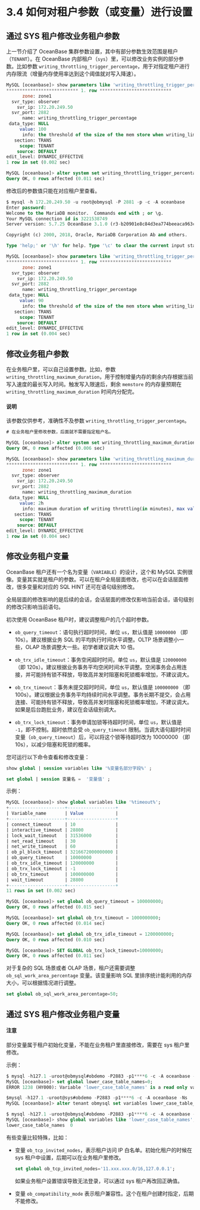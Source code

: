 # 3.4 如何对租户参数（或变量）进行设置

## 通过 SYS 租户修改业务租户参数

上一节介绍了 OceanBase 集群参数设置，其中有部分参数生效范围是租户（`TENANT`）。在 OceanBase 内部租户（`sys`）里，可以修改业务实例的部分参数。比如参数 `writing_throttling_trigger_percentage`，用于对指定租户进行内存限流（增量内存使用率达到这个阈值就对写入降速）。

```sql
MySQL [oceanbase]> show parameters like 'writing_throttling_trigger_percentage%'\G
*************************** 1. row ***************************
      zone: zone1
  svr_type: observer
    svr_ip: 172.20.249.50
  svr_port: 2882
      name: writing_throttling_trigger_percentage
 data_type: NULL
     value: 100
      info: the threshold of the size of the mem store when writing_limit will be triggered. Rang:(0, 100]. setting 100 means turn off writing limit
   section: TRANS
     scope: TENANT
    source: DEFAULT
edit_level: DYNAMIC_EFFECTIVE
1 row in set (0.002 sec)

MySQL [oceanbase]> alter system set writing_throttling_trigger_percentage = 90 tenant='obmysql';
Query OK, 0 rows affected (0.011 sec)
```

修改后的参数值只能在对应租户里查看。

```sql
$ mysql -h 172.20.249.50 -u root@obmysql -P 2881 -p -c -A oceanbase
Enter password:
Welcome to the MariaDB monitor.  Commands end with ; or \g.
Your MySQL connection id is 3221538749
Server version: 5.7.25 OceanBase 3.1.0 (r3-b20901e8c84d3ea774beeaca963c67d7802e4b4e) (Built Aug 10 2021 08:10:38)

Copyright (c) 2000, 2018, Oracle, MariaDB Corporation Ab and others.

Type 'help;' or '\h' for help. Type '\c' to clear the current input statement.

MySQL [oceanbase]> show parameters like 'writing_throttling_trigger_percentage%'\G
*************************** 1. row ***************************
      zone: zone1
  svr_type: observer
    svr_ip: 172.20.249.50
  svr_port: 2882
      name: writing_throttling_trigger_percentage
 data_type: NULL
     value: 90
      info: the threshold of the size of the mem store when writing_limit will be triggered. Rang:(0, 100]. setting 100 means turn off writing limit
   section: TRANS
     scope: TENANT
    source: DEFAULT
edit_level: DYNAMIC_EFFECTIVE
1 row in set (0.004 sec)
```

## 修改业务租户参数

在业务租户里，可以自己设置参数。比如，参数 `writing_throttling_maximum_duration`，用于控制增量内存的剩余内存根据当前写入速度的最长写入时间。触发写入限速后，剩余 `memstore` 的内存量预期在 `writing_throttling_maximum_duration` 时间内分配完。

<main id="notice" type='explain'>
  <h4>说明</h4>
  <p>该参数仅供参考，准确性不及参数 <code>writing_throttling_trigger_percentage</code>。</p>
</main>

```sql
# 在业务租户里修改参数，后面就不需要指定租户名。

MySQL [oceanbase]> alter system set writing_throttling_maximum_duration = '2h';
Query OK, 0 rows affected (0.006 sec)

MySQL [oceanbase]> show parameters like 'writing_throttling_maximum_duration'\G
*************************** 1. row ***************************
      zone: zone1
  svr_type: observer
    svr_ip: 172.20.249.50
  svr_port: 2882
      name: writing_throttling_maximum_duration
 data_type: NULL
     value: 2h
      info: maximum duration of writing throttling(in minutes), max value is 3 days
   section: TRANS
     scope: TENANT
    source: DEFAULT
edit_level: DYNAMIC_EFFECTIVE
1 row in set (0.004 sec)
```

## 修改业务租户变量

OceanBase 租户还有一个名为变量（`VARIABLE`）的设计，这个和 MySQL 实例很像。变量其实就是租户的参数。可以在租户全局层面修改，也可以在会话层面修改，很多变量和对应的 SQL HINT 还可在语句级别修改。

全局层面的修改影响的是后续的会话，会话层面的修改仅影响当前会话，语句级别的修改只影响当前语句。

初次使用 OceanBase 租户时，建议调整租户的几个超时参数。

* `ob_query_timeout`：语句执行超时时间，单位 `us`，默认值是 `10000000` （即 10s）。建议根据业务 SQL 的平均执行时间水平调整。OLTP 场景调整小一些，OLAP 场景调整大一些。初学者建议调大 10 倍。

* `ob_trx_idle_timeout`：事务空闲超时时间，单位 `us`，默认值是 `120000000`（即 120s）。建议根据业务事务平均空闲时间水平调整。空闲事务会占用连接，并可能持有锁不释放，导致高并发时阻塞和死锁概率增加，不建议调大。

* `ob_trx_timeout`：事务未提交超时时间，单位 `us`，默认值是 `100000000` （即 100s）。建议根据业务事务平均持续时间水平调整。事务长期不提交，会占用连接、可能持有锁不释放，导致高并发时阻塞和死锁概率增加，不建议调大。如果是后台跑批业务，建议在会话级别调大。

* `ob_trx_lock_timeout`：事务申请加锁等待超时时间，单位 `us`，默认值是 `-1`，即不控制。超时依然会受 `ob_query_timeout` 限制。当调大语句超时时间变量（`ob_query_timeout`）后，可以将这个锁等待超时改为 10000000 （即 10s），以减少阻塞和死锁的概率。
  
您可运行以下命令查看和修改变量：

```sql
show global | session variables like '%变量名部分字段%' ;

set global | session 变量名 =  '变量值' ;
```

示例：

```sql
MySQL [oceanbase]> show global variables like '%timeout%';
+---------------------+------------------+
| Variable_name       | Value            |
+---------------------+------------------+
| connect_timeout     | 10               |
| interactive_timeout | 28800            |
| lock_wait_timeout   | 31536000         |
| net_read_timeout    | 30               |
| net_write_timeout   | 60               |
| ob_pl_block_timeout | 3216672000000000 |
| ob_query_timeout    | 10000000         |
| ob_trx_idle_timeout | 120000000        |
| ob_trx_lock_timeout | -1               |
| ob_trx_timeout      | 100000000        |
| wait_timeout        | 28800            |
+---------------------+------------------+
11 rows in set (0.002 sec)

MySQL [oceanbase]> set global ob_query_timeout = 100000000;
Query OK, 0 rows affected (0.015 sec)

MySQL [oceanbase]> set global ob_trx_timeout = 1000000000;
Query OK, 0 rows affected (0.014 sec)

MySQL [oceanbase]> set global ob_trx_idle_timeout = 1200000000;
Query OK, 0 rows affected (0.010 sec)

MySQL [oceanbase]> SET GLOBAL ob_trx_lock_timeout=10000000;
Query OK, 0 rows affected (0.011 sec)
```

对于复杂的 SQL 场景或者 OLAP 场景，租户还需要调整 `ob_sql_work_area_percentage` 变量。该变量影响 SQL 里排序统计能利用的内存大小，可以根据情况进行调整。

```sql
set global ob_sql_work_area_percentage=50;
```

## 通过 SYS 租户修改业务租户变量

<main id="notice" type='notice'>
  <h4>注意</h4>
  <p>部分变量属于租户初始化变量，不能在业务租户里直接修改，需要在 sys 租户里修改。</p>
</main>

示例：

```SQL
$ mysql -h127.1 -uroot@obmysql#obdemo -P2883 -p1****6 -c -A oceanbase -Ns
MySQL [oceanbase]> set global lower_case_table_names=0;
ERROR 1238 (HY000): Variable 'lower_case_table_names' is a read only variable

$mysql -h127.1 -uroot@sys#obdemo -P2883 -p1****6 -c -A oceanbase -Ns
MySQL [oceanbase]> alter tenant obmysql set variables lower_case_table_names=0;

$ mysql -h127.1 -uroot@obmysql#obdemo -P2883 -p1****6 -c -A oceanbase -Ns
MySQL [oceanbase]> show global variables like 'lower_case_table_names';
lower_case_table_names  0
```

有些变量比较特殊，比如：

* 变量 `ob_tcp_invited_nodes`，表示租户访问 IP 白名单。初始化租户的时候在 sys 租户中设置，后期可以在业务租户里修改。

  ```SQL
  set global ob_tcp_invited_nodes='11.xxx.xxx.0/16,127.0.0.1';
  ```

  如果业务租户设置错误导致无法登录，可以通过 sys 租户再改回正确值。

* 变量 `ob_compatibility_mode` 表示租户兼容性。这个在租户创建时指定，后期不能修改。
